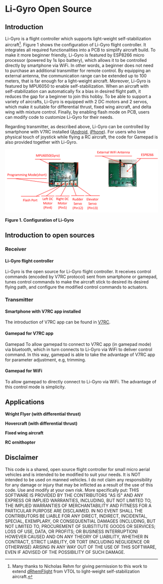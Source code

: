 # Li-Gyro Open Source
## Introduction
Li-Gyro is a flight controller which supports light-weight self-stabilization aircraft[^1]. Figure 1 shows the configuration of Li-Gyro flight controller. It integrates all required functionalities into a PCB to simplify aircraft build. To make it more beginner friendly, Li-Gyro is featured by ESP8266 micro processor (powered by 1s lipo battery), which allows it to be controlled directly by smartphone via WiFi. In other words, a beginner does not need to purchase an additional transmitter for remote control. By equipping an external antenna, the communication range can be extended up to 100 meters, that is far enough for a light-weight aircraft. Moreover, Li-Gyro is featured by MPU6050 to enable self-stabilization. When an aircraft with self-stabilization can automatically fix a bias in desired flight path, it reduces the gap for a beginner to join this hobby. To be able to support a variety of aircrafts, Li-Gyro is equipped with 2 DC motors and 2 servos, which make it suitable for differential thrust, fixed wing aircraft, and delta wing with mixture control. Finally, by enabling flash mode on PCB, users can modify code to customize Li-Gyro for their needs. 

Regarding transmitter, as described above, Li-Gyro can be controlled by smartphone with V7RC installed ([Android](https://play.google.com/store/apps/details?id=com.v7idea.v7rcliteandroidsdkversion&hl=zh_TW&gl=US), [iPhone](https://apps.apple.com/tw/app/v7rc/id1390983964)). For users who love physical touch of joystick while flying a RC aircraft, the code for Gamepad is also provided together with Li-Gyro.

[^1]: Many thanks to Nicholas Rehm for giving permission to this work to extend [dRhemFlight](https://github.com/nickrehm/dRehmFlight) from VTOL to light-weight self-stabilization aircraft.

![Li-Gyro specification](https://github.com/ChihChuanCheng/Li-Gyro/blob/main/Li-GyroFlightController[en].png)

**Figure 1. Configuration of Li-Gyro**
 

## Introduction to open sources
### Receiver
#### Li-Gyro flight controller
Li-Gyro is the open source for Li-Gyro flight controller. It receives control commands (encoded by V7RC protocol) sent from smartphone or gamepad, tunes control commands to make the aircraft stick to desired its desired flying path, and configure the modified control commands to actuators.
### Transmitter
#### Smartphone with V7RC app installed
The introduction of V7RC app can be found in [V7RC](https://hackmd.io/@accomdemy/v7rc).
#### Gamepad for V7RC app
Gamepad To allow gamepad to connect to V7RC app (in gamepad mode) via bluetooth, which in turn connects to Li-Gyro via WiFi to deliver control command. In this way, gamepad is able to take the advantage of V7RC app for parameter adjustment, e.g, trimming.
#### Gamepad for WiFi
To allow gamepad to directly connect to Li-Gyro via WiFi. The advantage of this control mode is simplicity.

## Applications
**Wright Flyer (with differential thrust)**

**Hovercraft (with differential thrust)**

**Fixed wing aircraft**

**RC ornithopter**

## Disclaimer
This code is a shared, open source flight controller for small micro aerial vehicles and is intended to be modified to suit your needs. It is NOT intended to be used on manned vehicles. I do not claim any responsibility for any damage or injury that may be inflicted as a result of the use of this code. Use and modify at your own risk. More specifically put:
THIS SOFTWARE IS PROVIDED BY THE CONTRIBUTORS "AS IS" AND ANY EXPRESS OR IMPLIED WARRANTIES, INCLUDING, BUT NOT LIMITED TO, THE IMPLIED WARRANTIES OF MERCHANTABILITY AND FITNESS FOR A PARTICULAR PURPOSE ARE DISCLAIMED. IN NO EVENT SHALL THE CONTRIBUTORS BE LIABLE FOR ANY DIRECT, INDIRECT, INCIDENTAL, SPECIAL, EXEMPLARY, OR CONSEQUENTIAL DAMAGES (INCLUDING, BUT NOT LIMITED TO, PROCUREMENT OF SUBSTITUTE GOODS OR SERVICES; LOSS OF USE, DATA, OR PROFITS; OR BUSINESS INTERRUPTION) HOWEVER CAUSED AND ON ANY THEORY OF LIABILITY, WHETHER IN CONTRACT, STRICT LIABILITY, OR TORT (INCLUDING NEGLIGENCE OR OTHERWISE) ARISING IN ANY WAY OUT OF THE USE OF THIS SOFTWARE, EVEN IF ADVISED OF THE POSSIBILITY OF SUCH DAMAGE.

